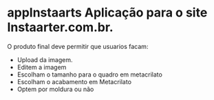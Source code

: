 # appInstaarts Aplicação para o site Instaarter.com.br. 
O produto final deve permitir que usuarios facam:
- Upload da imagem.
- Editem a imagem 
- Escolham o tamanho para o quadro em metacrilato
- Escolham o acabamento em Metacrilato 
- Optem por moldura ou não
